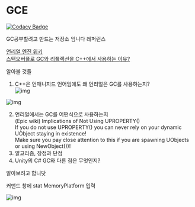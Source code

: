 # GCE

[![Codacy Badge](https://api.codacy.com/project/badge/Grade/b826615311ec44e2ae35360cd6743d2d)](https://app.codacy.com/app/ssapo/GCE?utm_source=github.com&utm_medium=referral&utm_content=ssapo/GCE&utm_campaign=Badge_Grade_Dashboard)

GC공부할려고 만드는 저장소 임니다 
레퍼런스  

[언리얼 엔진 위키](https://wiki.unrealengine.com/Garbage_Collection_%26_Dynamic_Memory_Allocation)  
[스택오버플로 GC와 리플렉션을 C++에서 사용하는 이유?](https://stackoverflow.com/questions/33985860/ue4-object-has-reflection-why-to-use-c-then)  

알아볼 것들
1. C++은 언매니지드 언어임에도 왜 언리얼은 GC를 사용하는지?  
![img](https://i.imgur.com/Hiut88i.png)  

![img](https://i.imgur.com/SdQlhl1.png)  

2. 언리얼에서는 GC를 어떤식으로 사용하는지  
(Epic wiki)
  Implications of Not Using UPROPERTY()  
If you do not use UPROPERTY() you can never rely on your dynamic UObject staying in existence!  
Make sure you pay close attention to this if you are spawning UObjects or using NewObject())!  
3. 알고리즘, 장점과 단점 
4. Unity의 C# GC와 다른 점은 무엇인지? 

알아보려고 합니닷

커맨드 창에 stat MemoryPlatform 입력

![img](https://i.imgur.com/W0vInRL.png)
